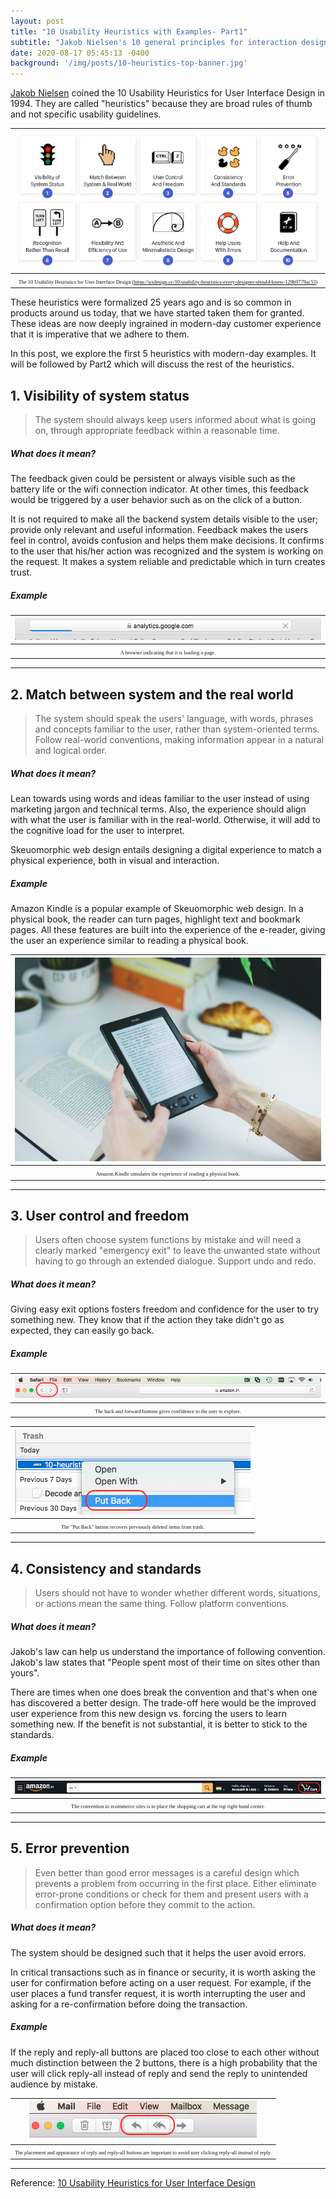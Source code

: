 ```yaml
---
layout: post
title: "10 Usability Heuristics with Examples- Part1"
subtitle: "Jakob Nielsen's 10 general principles for interaction design"
date: 2020-08-17 05:45:13 -0400
background: '/img/posts/10-heuristics-top-banner.jpg'
---
```

[Jakob Nielsen](https://www.nngroup.com/articles/author/jakob-nielsen/) coined the 10 Usability Heuristics for User Interface Design in 1994. They are called "heuristics" because they are broad rules of thumb and not specific usability guidelines. 

|![](/img/posts/10-heuristics-all-in-one-table.png)| 
|:--:| 
| <span style="font-family:Papyrus; font-size:.6em;">The 10 Usability Heuristics for User Interface Design (https://uxdesign.cc/10-usability-heuristics-every-designer-should-know-129b9779ac53)</span>|

These heuristics were formalized 25 years ago and is so common in products around us today, that we have started taken them for granted. These ideas are now deeply ingrained in modern-day customer experience that it is imperative that we adhere to them.

In this post, we explore the first 5 heuristics with modern-day examples. It will be followed by Part2 which will discuss the rest of the heuristics.

## 1. Visibility of system status
> The system should always keep users informed about what is going on, through appropriate feedback within a reasonable time.

##### What does it mean? 
The feedback given could be persistent or always visible such as the battery life or the wifi connection indicator. At other times, this feedback would be triggered by a user behavior such as on the click of a button. 

It is not required to make all the backend system details visible to the user; provide only relevant and useful information. Feedback makes the users feel in control, avoids confusion and helps them make decisions. It confirms to the user that his/her action was recognized and the system is working on the request. It makes a system reliable and predictable which in turn creates trust.

##### Example 

|![](/img/posts/10-heuristics-1.png)| 
|:--:| 
| <span style="font-family:Papyrus; font-size:.6em;">A browser indicating that it is loading a page.</span>|
  
----
  
## 2. Match between system and the real world

> The system should speak the users' language, with words, phrases and concepts familiar to the user, rather than system-oriented terms. Follow real-world conventions, making information appear in a natural and logical order.

##### What does it mean? 
Lean towards using words and ideas familiar to the user instead of using marketing jargon and technical terms. Also, the experience should align with what the user is familiar with in the real-world. Otherwise, it will add to the cognitive load for the user to interpret.

Skeuomorphic web design entails designing a digital experience to match a physical experience, both in visual and interaction.

##### Example 
Amazon Kindle is a popular example of Skeuomorphic web design. In a physical book, the reader can turn pages, highlight text and bookmark pages. All these features are built into the experience of the e-reader, giving the user an experience similar to reading a physical book.   

|![](/img/posts/10-heuristics-2.jpg)| 
|:--:| 
| <span style="font-family:Papyrus; font-size:.6em;">Amazon Kindle simulates the experience of reading a physical book.</span>|
  
----
  
## 3. User control and freedom

> Users often choose system functions by mistake and will need a clearly marked "emergency exit" to leave the unwanted state without having to go through an extended dialogue. Support undo and redo.

##### What does it mean? 
Giving easy exit options fosters freedom and confidence for the user to try something new. They know that if the action they take didn't go as expected, they can easily go back.

##### Example 

|![](/img/posts/10-heuristics-3.png)| 
|:--:| 
| <span style="font-family:Papyrus; font-size:.6em;">The back and forward buttons gives confidence to the user to explore.</span>|
  
      

|![](/img/posts/10-heuristics-3-2.png)| 
|:--:| 
| <span style="font-family:Papyrus; font-size:.6em;">The "Put Back" button recovers previously deleted items from trash.</span>|
  
----

## 4. Consistency and standards

> Users should not have to wonder whether different words, situations, or actions mean the same thing. Follow platform conventions.

##### What does it mean? 
Jakob's law can help us understand the importance of following convention. Jakob's law states that "People spent most of their time on sites other than yours".

There are times when one does break the convention and that's when one has discovered a better design. The trade-off here would be the improved user experience from this new design vs. forcing the users to learn something new. If the benefit is not substantial, it is better to stick to the standards.

##### Example 

|![](/img/posts/10-heuristics-4.png)| 
|:--:| 
| <span style="font-family:Papyrus; font-size:.6em;">The convention in ecommerce sites is to place the shopping cart at the top right-hand corner.</span>|    
  
----    
     
## 5. Error prevention

> Even better than good error messages is a careful design which prevents a problem from occurring in the first place. Either eliminate error-prone conditions or check for them and present users with a confirmation option before they commit to the action.

##### What does it mean? 
The system should be designed such that it helps the user avoid errors.

In critical transactions such as in finance or security, it is worth asking the user for confirmation before acting on a user request. For example, if the user places a fund transfer request, it is worth interrupting the user and asking for a re-confirmation before doing the transaction.

##### Example 

If the reply and reply-all buttons are placed too close to each other without much distinction between the 2 buttons, there is a high probability that the user will click reply-all instead of reply and send the reply to unintended audience by mistake.

|![](/img/posts/10-heuristics-5.png)| 
|:--:| 
| <span style="font-family:Papyrus; font-size:.6em;">The placement and appearance of reply and reply-all buttons are important to avoid user clicking reply-all instead of reply.</span>|    
  

---
Reference: [10 Usability Heuristics for User Interface Design](https://www.nngroup.com/articles/ten-usability-heuristics/)
